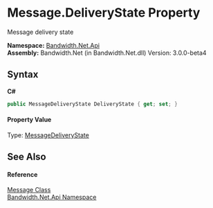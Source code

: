 ﻿# Message.DeliveryState Property 
 

Message delivery state

**Namespace:**&nbsp;<a href ="N_Bandwidth_Net_Api.md">Bandwidth.Net.Api</a><br />**Assembly:**&nbsp;Bandwidth.Net (in Bandwidth.Net.dll) Version: 3.0.0-beta4

## Syntax

**C#**<br />
``` C#
public MessageDeliveryState DeliveryState { get; set; }
```


#### Property Value
Type: <a href ="T_Bandwidth_Net_Api_MessageDeliveryState.md">MessageDeliveryState</a>

## See Also


#### Reference
<a href ="T_Bandwidth_Net_Api_Message.md">Message Class</a><br /><a href ="N_Bandwidth_Net_Api.md">Bandwidth.Net.Api Namespace</a><br />